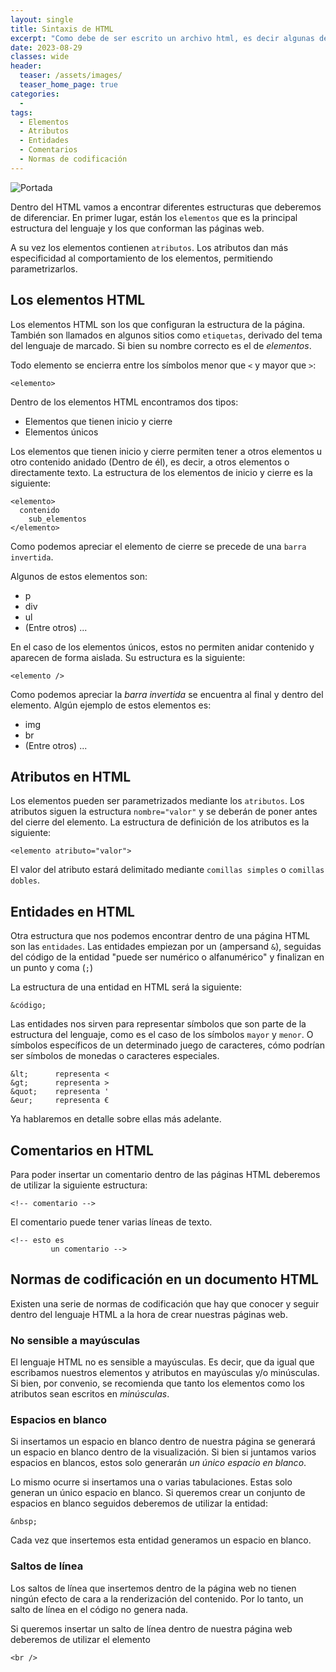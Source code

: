 ```yaml
---
layout: single
title: Sintaxis de HTML
excerpt: "Como debe de ser escrito un archivo html, es decir algunas de las sintaxis que debe de llevar este tipo de archivos para que sean legibles y puedan ser entendibles por los navegadores."
date: 2023-08-29
classes: wide
header:
  teaser: /assets/images/
  teaser_home_page: true
categories:
  - 
tags:
  - Elementos
  - Atributos
  - Entidades
  - Comentarios
  - Normas de codificación
---
```

![Portada](/assets/images/)

Dentro del HTML vamos a encontrar diferentes estructuras que deberemos de diferenciar. En primer lugar, están los `elementos` que es la principal estructura del lenguaje y los que conforman las páginas web.

A su vez los elementos contienen `atributos`. Los atributos dan más especificidad al comportamiento de los elementos, permitiendo parametrizarlos.

## Los elementos HTML

Los elementos HTML son los que configuran la estructura de la página. También son llamados en algunos sitios como `etiquetas`, derivado del tema del lenguaje de marcado. Si bien su nombre correcto es el de *elementos*.

Todo elemento se encierra entre los símbolos menor que `<` y mayor que `>`:

```text
<elemento>
```

Dentro de los elementos HTML encontramos dos tipos:

* Elementos que tienen inicio y cierre
* Elementos únicos

Los elementos que tienen inicio y cierre permiten tener a otros elementos u otro contenido anidado (Dentro de él), es decir, a otros elementos o directamente texto. La estructura de los elementos de inicio y cierre es la siguiente:

```text
<elemento> 
  contenido
    sub_elementos
</elemento>
```

Como podemos apreciar el elemento de cierre se precede de una `barra invertida`.

Algunos de estos elementos son:

* p
* div
* ul
* (Entre otros) ...

En el caso de los elementos únicos, estos no permiten anidar contenido y aparecen de forma aislada. Su estructura es la siguiente:

```text
<elemento />
```

Como podemos apreciar la *barra invertida* se encuentra al final y dentro del elemento. Algún ejemplo de estos elementos es:

* img
* br
* (Entre otros) ...

## Atributos en HTML

Los elementos pueden ser parametrizados mediante los `atributos`. Los atributos siguen la estructura `nombre="valor"` y se deberán de poner antes del cierre del elemento. La estructura de definición de los atributos es la siguiente:

```text
<elemento atributo="valor">
```

El valor del atributo estará delimitado mediante `comillas simples` o `comillas dobles`.

## Entidades en HTML

Otra estructura que nos podemos encontrar dentro de una página HTML son las `entidades`. Las entidades empiezan por un (ampersand `&`), seguidas del código de la entidad "puede ser numérico o alfanumérico" y finalizan en un punto y coma (`;`)

La estructura de una entidad en HTML será la siguiente:

```text
&código;
```

Las entidades nos sirven para representar símbolos que son parte de la estructura del lenguaje, como es el caso de los símbolos `mayor` y `menor`. O símbolos específicos de un determinado juego de caracteres, cómo podrían ser símbolos de monedas o caracteres especiales.

```text
&lt;      representa <
&gt;      representa >
&quot;    representa '
&eur;     representa €
```

Ya hablaremos en detalle sobre ellas más adelante.

## Comentarios en HTML

Para poder insertar un comentario dentro de las páginas HTML deberemos de utilizar la siguiente estructura:

```text
<!-- comentario -->
```

El comentario puede tener varias líneas de texto.

```text
<!-- esto es
         un comentario -->
```

## Normas de codificación en un documento HTML

Existen una serie de normas de codificación que hay que conocer y seguir dentro del lenguaje HTML a la hora de crear nuestras páginas web.

### No sensible a mayúsculas

El lenguaje HTML no es sensible a mayúsculas. Es decir, que da igual que escribamos nuestros elementos y atributos en mayúsculas y/o minúsculas. Si bien, por convenio, se recomienda que tanto los elementos como los atributos sean escritos en *minúsculas*.

### Espacios en blanco

Si insertamos un espacio en blanco dentro de nuestra página se generará un espacio en blanco dentro de la visualización. Si bien si juntamos varios espacios en blancos, estos solo generarán *un único espacio en blanco*.

Lo mismo ocurre si insertamos una o varias tabulaciones. Estas solo generan un único espacio en blanco. Si queremos crear un conjunto de espacios en blanco seguidos deberemos de utilizar la entidad:

```text
&nbsp;
```

Cada vez que insertemos esta entidad generamos un espacio en blanco.

### Saltos de línea

Los saltos de línea que insertemos dentro de la página web no tienen ningún efecto de cara a la renderización del contenido. Por lo tanto, un salto de línea en el código no genera nada.

Si queremos insertar un salto de línea dentro de nuestra página web deberemos de utilizar el elemento

```text
<br />
```
